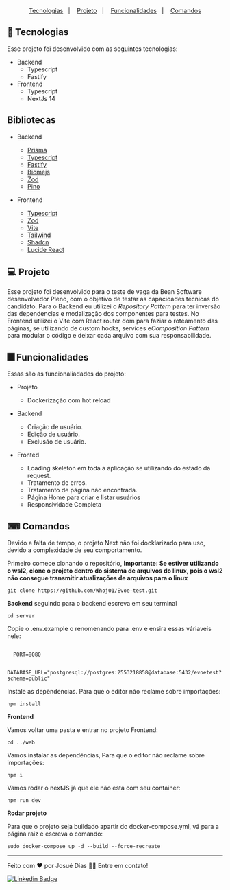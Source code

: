 <p align="center">
  <a href="#-tecnologias">Tecnologias</a>&nbsp;&nbsp;&nbsp;|&nbsp;&nbsp;&nbsp;
  <a href="#-projeto">Projeto</a>&nbsp;&nbsp;&nbsp;|&nbsp;&nbsp;&nbsp;
  <a href="#-funcionalidades">Funcionalidades</a>&nbsp;&nbsp;&nbsp;|&nbsp;&nbsp;&nbsp;
  <a href="#-comandos">Comandos</a>
</p>

## 🚀 Tecnologias
Esse projeto foi desenvolvido com as seguintes tecnologias:

- Backend
  - Typescript
  - Fastify
- Frontend
  - Typescript
  - NextJs 14

## Bibliotecas
- Backend
  - [Prisma](https://www.prisma.io/)
  - [Typescript](https://www.typescriptlang.org/)
  - [Fastify](https://fastify.dev/)
  - [Biomejs](https://biomejs.dev/pt-br/)
  - [Zod](https://zod.dev/)
  - [Pino](https://github.com/pinojs/pino)

- Frontend
  - [Typescript](https://www.typescriptlang.org/)
  - [Zod](https://zod.dev/)
  - [Vite](https://vitejs.dev/)
  - [Tailwind](https://tailwindcss.com/)
  - [Shadcn](https://ui.shadcn.com/)
  - [Lucide React](https://lucide.dev/)

## 💻 Projeto

 Esse projeto foi desenvolvido para o teste de vaga da Bean Software desenvolvedor Pleno, com o objetivo de testar as capacidades técnicas do candidato.
 Para o Backend eu utilizei o *Repository Pattern* para ter inversão das dependencias e modalização dos componentes para testes.
 No Frontend utilizei o Vite com React router dom para faziar o roteamento das páginas, se utilizando de custom hooks, services e*Composition Pattern* para modular o código e deixar cada arquivo com sua responsabilidade.

## 🎆 Funcionalidades

Essas são as funcionaliadades do projeto: 

- Projeto
  - Dockerização com hot reload

- Backend
  - Criação de usuário.
  - Edição de usuário.
  - Exclusão de usuário.

- Fronted
  - Loading skeleton em toda a aplicação se utilizando do estado da request.
  - Tratamento de erros.
  - Tratamento de página não encontrada.
  - Página Home para criar e listar usuários
  - Responsividade Completa

## ⌨ Comandos

Devido a falta de tempo, o projeto Next não foi docklarizado para uso, devido a complexidade de seu comportamento.

Primeiro comece clonando o repositório, **Importante: Se estiver utilizando o wsl2, clone o projeto dentro do sistema de arquivos do linux, pois o wsl2 não consegue transmitir atualizações de arquivos para o linux**

``` git clone https://github.com/Whoj01/Evoe-test.git ```

**Backend**
seguindo para o backend escreva em seu terminal 

``` cd server ```

Copie o .env.example o renomenando para .env e ensira essas váriaveis nele:

~~~env

  PORT=8080

  DATABASE_URL="postgresql://postgres:2553218858@database:5432/evoetest?schema=public"

~~~

Instale as depêndencias. Para que o editor não reclame sobre importações:

``` npm install  ```


**Frontend**

Vamos voltar uma pasta e entrar no projeto Frontend:

``` cd ../web ```

Vamos instalar as dependências, Para que o editor não reclame sobre importações:

``` npm i ```

Vamos rodar o nextJS já que ele não esta com seu container:

``` npm run dev ```

**Rodar projeto**

Para que o projeto seja buildado apartir do docker-compose.yml, vá para a página raiz e escreva o comando: 

``` sudo docker-compose up -d --build --force-recreate ```

 ---

<p>Feito com ❤️ por Josué Dias 👋🏽 Entre em contato!</p>

[![Linkedin Badge](https://img.shields.io/badge/-Josuedias-blue?style=flat-square&logo=Linkedin&logoColor=white&link=https://https://www.linkedin.com/in/nycole-xavier-641271202/)](https://www.linkedin.com/in/josué-dias-271458224/)
